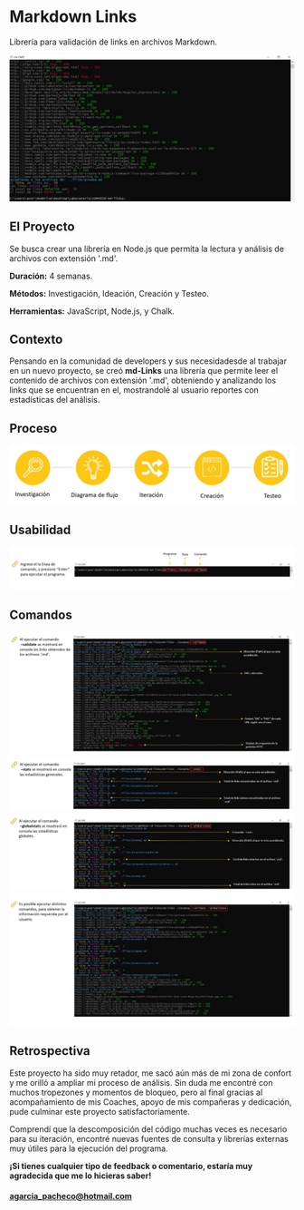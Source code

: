# Markdown Links
Librería para validación de links en archivos Markdown.

![](./images/consola.JPG)

## El Proyecto

Se busca crear una librería en Node.js que permita la lectura y análisis de archivos con extensión '.md'.

**Duración:** 4 semanas.

**Métodos:** Investigación, Ideación, Creación y Testeo.

**Herramientas:** JavaScript, Node.js, y Chalk.

## Contexto

Pensando en la comunidad de developers y sus necesidadesde al trabajar en un nuevo proyecto, se creó **md-Links** una librería que permite leer el contenido de archivos con extensión '.md', obteniendo y analizando los links que se encuentran en el, mostrandolé al usuario reportes con estadísticas del análisis.

## Proceso

![](./images/Flujo.JPG)

## Usabilidad

![](./images/proceso1.JPG)

## Comandos

![](./images/proceso2.JPG)
![](./images/proceso3.JPG)
![](./images/proceso4.JPG)
![](./images/proceso5.JPG)

## Retrospectiva

Este proyecto ha sido muy retador, me sacó aún más de mi zona de confort y me orilló a ampliar mi proceso de análisis. Sin duda me encontré con muchos tropezones y momentos de bloqueo, pero al final gracias al acompañamiento de mis Coaches, apoyo de mis compañeras y dedicación, pude culminar este proyecto satisfactoriamente.

Comprendí que la descomposición del código muchas veces es necesario para su iteración, encontré nuevas fuentes de consulta y librerías externas muy útiles para la ejecución del programa. 

**¡Si tienes cualquier tipo de feedback o comentario, estaría muy agradecida que me lo hicieras saber!**

#### agarcia_pacheco@hotmail.com